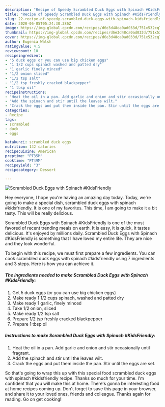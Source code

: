 ```yaml
---
description: "Recipe of Speedy Scrambled Duck Eggs with Spinach #KidsFriendly"
title: "Recipe of Speedy Scrambled Duck Eggs with Spinach #KidsFriendly"
slug: 22-recipe-of-speedy-scrambled-duck-eggs-with-spinach-kidsfriendly
date: 2020-06-05T05:24:38.386Z
image: https://img-global.cpcdn.com/recipes/d6e3d48ca0ad033d/751x532cq70/scrambled-duck-eggs-with-spinach-kidsfriendly-recipe-main-photo.jpg
thumbnail: https://img-global.cpcdn.com/recipes/d6e3d48ca0ad033d/751x532cq70/scrambled-duck-eggs-with-spinach-kidsfriendly-recipe-main-photo.jpg
cover: https://img-global.cpcdn.com/recipes/d6e3d48ca0ad033d/751x532cq70/scrambled-duck-eggs-with-spinach-kidsfriendly-recipe-main-photo.jpg
author: Eugenia Walsh
ratingvalue: 4.5
reviewcount: 10
recipeingredient:
- "5 duck eggs or you can use big chicken eggs"
- "1 1/2 cups spinach washed and patted dry"
- "1 garlic finely minced"
- "1/2 onion sliced"
- "1/2 tsp salt"
- "1/2 tsp freshly cracked blackpepper"
- "1 tbsp oil"
recipeinstructions:
- "Heat the oil in a pan. Add garlic and onion and stir occasionally until fragrant."
- "Add the spinach and stir until the leaves wilt."
- "Crack the eggs and put them inside the pan. Stir until the eggs are set."
categories:
- Recipe
tags:
- scrambled
- duck
- eggs

katakunci: scrambled duck eggs 
nutrition: 142 calories
recipecuisine: American
preptime: "PT35M"
cooktime: "PT49M"
recipeyield: "3"
recipecategory: Dessert

---
```



![Scrambled Duck Eggs with Spinach #KidsFriendly](https://img-global.cpcdn.com/recipes/d6e3d48ca0ad033d/751x532cq70/scrambled-duck-eggs-with-spinach-kidsfriendly-recipe-main-photo.jpg)

Hey everyone, I hope you're having an amazing day today. Today, we're going to make a special dish, scrambled duck eggs with spinach #kidsfriendly. It is one of my favorites. This time, I am going to make it a bit tasty. This will be really delicious.

Scrambled Duck Eggs with Spinach #KidsFriendly is one of the most favored of recent trending meals on earth. It is easy, it is quick, it tastes delicious. It's enjoyed by millions daily. Scrambled Duck Eggs with Spinach #KidsFriendly is something that I have loved my entire life. They are nice and they look wonderful.




To begin with this recipe, we must first prepare a few ingredients. You can cook scrambled duck eggs with spinach #kidsfriendly using 7 ingredients and 3 steps. Here is how you can achieve it.

<!--inarticleads1-->

##### The ingredients needed to make Scrambled Duck Eggs with Spinach #KidsFriendly:

1. Get 5 duck eggs (or you can use big chicken eggs)
1. Make ready 1 1/2 cups spinach, washed and patted dry
1. Make ready 1 garlic, finely minced
1. Take 1/2 onion, sliced
1. Make ready 1/2 tsp salt
1. Prepare 1/2 tsp freshly cracked blackpepper
1. Prepare 1 tbsp oil




<!--inarticleads2-->

##### Instructions to make Scrambled Duck Eggs with Spinach #KidsFriendly:

1. Heat the oil in a pan. Add garlic and onion and stir occasionally until fragrant.
1. Add the spinach and stir until the leaves wilt.
1. Crack the eggs and put them inside the pan. Stir until the eggs are set.




So that's going to wrap this up with this special food scrambled duck eggs with spinach #kidsfriendly recipe. Thanks so much for your time. I'm confident that you will make this at home. There's gonna be interesting food at home recipes coming up. Don't forget to save this page in your browser, and share it to your loved ones, friends and colleague. Thanks again for reading. Go on get cooking!
